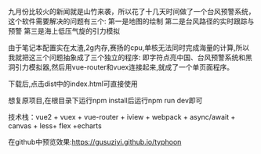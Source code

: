 	
  九月份比较火的新闻就是山竹来袭，所以花了十几天时间做了一个台风预警系统，这个软件需要解决的问题有三个:
	第一是地图的绘制
	第二是台风路径的实时跟踪与预警
	第三是海上低压气旋的引力模拟
 
  由于笔记本配置实在太渣,2g内存,赛扬的cpu,单核无法同时完成海量的计算,所以我就把这三个问题抽象成了三个独立的程序:
  即字符点亮中国、台风预警系统和黑洞引力模拟器,然后用vue-router和vuex连接起来,就成了一个单页面程序。



  下载后,点击dist中的index.html可直接使用
  
  想复原项目,在根目录下运行npm install后运行npm run dev即可
  
  技术栈：vue2 + vuex + vue-router + iview + webpack + async/await + canvas + less+ flex +echarts
  
  在github中预览效果:https://gusuziyi.github.io/typhoon
  

